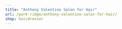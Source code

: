 ```yaml
---
title: "Anthony Valentino Salon for Hair"
url: /park-ridge/anthony-valentino-salon-for-hair/
shop: hairdresser
---
```

